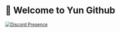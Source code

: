 # 🐬 Welcome to Yun Github

[![Discord Presence](https://lanyard.cnrad.dev/api/893424082945720351
                            )](https://discord.com/users/893424082945720351)
